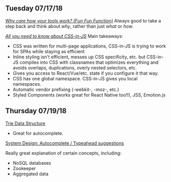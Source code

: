 ## Tuesday 07/17/18

[_Why care how your tools work? (Fun Fun Function)_](https://www.youtube.com/watch?v=i_HA1JPz7X4)
Always good to take a step back and think about _why_, rather than just _what_ or _how_.

[_All you need to know about CSS-in-JS_](https://hackernoon.com/all-you-need-to-know-about-css-in-js-984a72d48ebc)
Main takeaways:

- CSS was written for multi-page applications, CSS-in-JS is trying to work for SPAs while staying as efficient
- Inline styling isn't efficient, messes up CSS specificity, etc. but CSS-in-JS compiles into CSS with classnames that optimizes everything and avoids overlaps, duplications, overly nested selectors, etc.
- Gives you access to React/Vue/etc. state if you configure it that way.
- CSS has one global namespace. CSS-in-JS gives you local namespaces.
- Automatic vendor prefixing (-webkit-, -moz-, etc.)
- Styled Components (works great for React Native too!!), JSS, Emotion.js

## Thursday 07/19/18

[Trie Data Structure](https://www.youtube.com/watch?v=AXjmTQ8LEoI)

- Great for autocomplete.

[System Design: Autocomplete / Typeahead suggestions](https://www.youtube.com/watch?v=us0qySiUsGU)

Really great explanation of certain concepts, including:

- NoSQL databases
- Zookeeper
- Aggregated data
